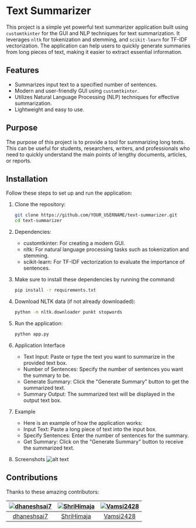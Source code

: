 # Text Summarizer

This project is a simple yet powerful text summarizer application built using `customtkinter` for the GUI and NLP techniques for text summarization. It leverages `nltk` for tokenization and stemming, and `scikit-learn` for TF-IDF vectorization. The application can help users to quickly generate summaries from long pieces of text, making it easier to extract essential information.

## Features

- Summarizes input text to a specified number of sentences.
- Modern and user-friendly GUI using `customtkinter`.
- Utilizes Natural Language Processing (NLP) techniques for effective summarization.
- Lightweight and easy to use.

## Purpose

The purpose of this project is to provide a tool for summarizing long texts. This can be useful for students, researchers, writers, and professionals who need to quickly understand the main points of lengthy documents, articles, or reports.

## Installation

Follow these steps to set up and run the application:

1. Clone the repository:
   ```sh
   git clone https://github.com/YOUR_USERNAME/text-summarizer.git
   cd text-summarizer

2. Dependencies:
    - customtkinter: For creating a modern GUI.
    - nltk: For natural language processing tasks such as tokenization and stemming.
    - scikit-learn: For TF-IDF vectorization to evaluate the importance of sentences.

3. Make sure to install these dependencies by running the command:
    ```sh
    pip install -r requirements.txt

4. Download NLTK data (if not already downloaded):
    ```sh
    python -m nltk.downloader punkt stopwords

5. Run the application:
    ```sh
    python app.py

6. Application Interface
    - Text Input: Paste or type the text you want to summarize in the provided text box.
    - Number of Sentences: Specify the number of sentences you want the summary to be.
    - Generate Summary: Click the "Generate Summary" button to get the summarized text.
    - Summary Output: The summarized text will be displayed in the output text box.

7. Example
    - Here is an example of how the application works:
    - Input Text: Paste a long piece of text into the input box.
    - Specify Sentences: Enter the number of sentences for the summary.
    - Get Summary: Click on the "Generate Summary" button to receive the summarized text.   

8. Screenshots
    ![alt text](images/image.png)

## Contributions

Thanks to these amazing contributors:

| [![dhaneshsai7](https://github.com/dhaneshsai7.png?size=100)](https://github.com/dhaneshsai7) | [![ShriHimaja](https://github.com/ShriHimaja.png?size=100)](https://github.com/ShriHimaja) | [![Vamsi2428](https://github.com/Vamsi2428.png?size=100)](https://github.com/Vamsi2428) |
|:---:|:---:|:---:|
| [dhaneshsai7](https://github.com/dhaneshsai7) | [ShriHimaja](https://github.com/ShriHimaja) | [Vamsi2428](https://github.com/Vamsi2428) |
